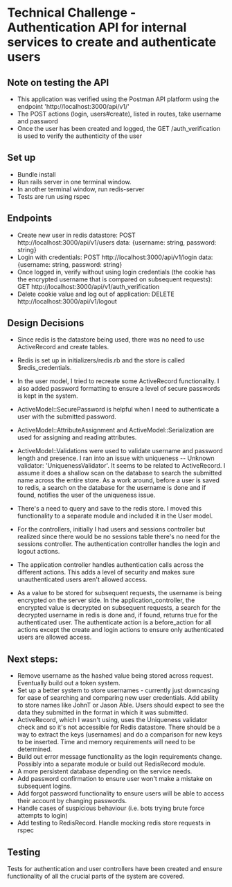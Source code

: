 # Technical Challenge - Authentication API for internal services to create and authenticate users

## Note on testing the API
* This application was verified using the Postman API platform using the endpoint 'http://localhost:3000/api/v1/'
* The POST actions (login, users#create), listed in routes, take username and password
* Once the user has been created and logged, the GET /auth_verification is used to verify the authenticity of the user

## Set up
* Bundle install
* Run rails server in one terminal window.
* In another terminal window, run redis-server
* Tests are run using rspec

## Endpoints
* Create new user in redis datastore: POST http://localhost:3000/api/v1/users data: {username: string, password: string}
* Login with credentials: POST http://localhost:3000/api/v1/login data: {username: string, password: string}
* Once logged in, verify without using login credentials (the cookie has the encrypted username that is compared on subsequent requests): GET http://localhost:3000/api/v1/auth_verification
* Delete cookie value and log out of application: DELETE http://localhost:3000/api/v1/logout

## Design Decisions
* Since redis is the datastore being used, there was no need to use ActiveRecord and create tables.
* Redis is set up in initializers/redis.rb and the store is called $redis_credentials.
* In the user model, I tried to recreate some ActiveRecord functionality. I also added password formatting to ensure a level of secure passwords is kept in the system.
* ActiveModel::SecurePassword is helpful when I need to authenticate a user with the submitted password.
* ActiveModel::AttributeAssignment and ActiveModel::Serialization are used for assigning and reading attributes.
* ActiveModel::Validations were used to validate username and password length and presence. I ran into an issue with uniqueness -- Unknown validator: 'UniquenessValidator'. It seems to be related to ActiveRecord. I assume it does a shallow scan on the database to search the submitted name across the entire store.
As a work around, before a user is saved to redis, a search on the database for the username is done and if found, notifies the user of the uniqueness issue.
* There's a need to query and save to the redis store. I moved this functionality to a separate module and included it in the User model.
* For the controllers, initially I had users and sessions controller but realized since there would be no sessions table there's no need for the sessions controller. The authentication controller handles the login and logout actions.
* The application controller handles authentication calls across the different actions. This adds a level of security and makes sure unauthenticated users aren't allowed access.

* As a value to be stored for subsequent requests, the username is being encrypted on the server side. In the application_controller, the encrypted value is decrypted on subsequent requests, a search for the decrypted username in redis is done and, if found, returns true for the authenticated user. The authenticate action is a before_action for all actions except the create and login actions to ensure only authenticated users are allowed access.

## Next steps:
* Remove username as the hashed value being stored across request. Eventually build out a token system.
* Set up a better system to store usernames - currently just downcasing for ease of searching and comparing new user credentials. Add ability to store names like JohnT or Jason Able. Users should expect to see the data they submitted in the format in which it was submitted.
* ActiveRecord, which I wasn't using, uses the Uniqueness validator check and so it's not accessible for Redis datastore. There should be a way to extract the keys (usernames) and do a comparison for new keys to be inserted. Time and memory requirements will need to be determined.
* Build out error message functionality as the login requirements change. Possibly into a separate module or build out RedisRecord module.
* A more persistent database depending on the service needs.
* Add password confirmation to ensure user won't make a mistake on subsequent logins.
* Add forgot password functionality to ensure users will be able to access their account by changing passwords.
* Handle cases of suspicious behaviour (i.e. bots trying brute force attempts to login)
* Add testing to RedisRecord. Handle mocking redis store requests in rspec

## Testing
Tests for authentication and user controllers have been created and ensure functionality of all the crucial parts of the system are covered.
